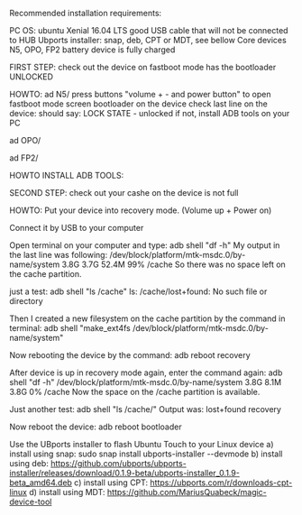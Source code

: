 Recommended installation requirements: 

PC OS: ubuntu Xenial 16.04 LTS
good USB cable that will not be connected to HUB
Ubports installer: snap, deb, CPT or MDT, see bellow
Core devices N5, OPO, FP2
battery device is fully charged

FIRST STEP: 
check out the device on fastboot mode has the bootloader UNLOCKED

HOWTO:
ad N5/ press buttons "volume + - and power button" to open fastboot mode screen bootloader on the device
check last line on the device: should say: LOCK STATE - unlocked
if not, install ADB tools on your PC

ad OPO/

ad FP2/

HOWTO INSTALL ADB TOOLS:

SECOND STEP:
check out your cashe on the device is not full

HOWTO:
Put your device into recovery mode. (Volume up + Power on)

Connect it by USB to your computer

Open terminal on your computer and type:
adb shell "df -h"
My output in the last line was following:
/dev/block/platform/mtk-msdc.0/by-name/system
3.8G 3.7G 52.4M 99% /cache
So there was no space left on the cache partition.

just a test:
adb shell "ls /cache"
ls: /cache/lost+found: No such file or directory

Then I created a new filesystem on the cache partition by the command in terminal:
adb shell "make_ext4fs /dev/block/platform/mtk-msdc.0/by-name/system"

Now rebooting the device by the command:
adb reboot recovery

After device is up in recovery mode again, enter the command again:
adb shell "df -h"
/dev/block/platform/mtk-msdc.0/by-name/system
3.8G 8.1M 3.8G 0% /cache
Now the space on the /cache partition is available.

Just another test:
adb shell "ls /cache/"
Output was:
lost+found recovery

Now reboot the device:
adb reboot bootloader

Use the UBports installer to flash Ubuntu Touch to your Linux device
a) install using snap: sudo snap install ubports-installer --devmode
b) install using deb: https://github.com/ubports/ubports-installer/releases/download/0.1.9-beta/ubports-installer_0.1.9-beta_amd64.deb
c) install using CPT: https://ubports.com/r/downloads-cpt-linux
d) install using MDT: https://github.com/MariusQuabeck/magic-device-tool



